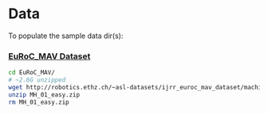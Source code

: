 # Data

To populate the sample data dir(s):

### [EuRoC_MAV Dataset](https://projects.asl.ethz.ch/datasets/doku.php?id=kmavvisualinertialdatasets)

```bash
cd EuRoC_MAV/
# ~2.6G unzipped
wget http://robotics.ethz.ch/~asl-datasets/ijrr_euroc_mav_dataset/machine_hall/MH_01_easy/MH_01_easy.zip
unzip MH_01_easy.zip
rm MH_01_easy.zip
```